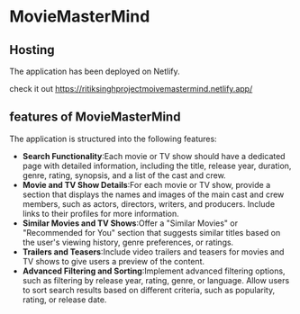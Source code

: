 # MovieMasterMind

## Hosting

The application has been deployed on Netlify. 

check it out https://ritiksinghprojectmoivemastermind.netlify.app/

## features of MovieMasterMind

The application is structured into the following features:

- **Search Functionality**:Each movie or TV show should have a dedicated page with detailed information, including the title, release year, duration, genre, rating, synopsis, and a list of the cast and crew.
- **Movie and TV Show Details**:For each movie or TV show, provide a section that displays the names and images of the main cast and crew members, such as actors, directors, writers, and producers. Include links to their profiles for more information.
- **Similar Movies and TV Shows**:Offer a "Similar Movies" or "Recommended for You" section that suggests similar titles based on the user's viewing history, genre preferences, or ratings.
- **Trailers and Teasers**:Include video trailers and teasers for movies and TV shows to give users a preview of the content.
- **Advanced Filtering and Sorting**:Implement advanced filtering options, such as filtering by release year, rating, genre, or language. Allow users to sort search results based on different criteria, such as popularity, rating, or release date.

 



